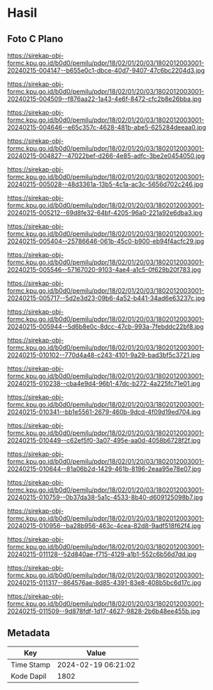 # Hasil

## Foto C Plano

https://sirekap-obj-formc.kpu.go.id/b0d0/pemilu/pdpr/18/02/01/20/03/1802012003001-20240215-004147--b655e0c1-dbce-40d7-9407-47c6bc2204d3.jpg

https://sirekap-obj-formc.kpu.go.id/b0d0/pemilu/pdpr/18/02/01/20/03/1802012003001-20240215-004509--f876aa22-1a43-4e6f-8472-cfc2b8e26bba.jpg

https://sirekap-obj-formc.kpu.go.id/b0d0/pemilu/pdpr/18/02/01/20/03/1802012003001-20240215-004646--e65c357c-4628-481b-abe5-625284deeaa0.jpg

https://sirekap-obj-formc.kpu.go.id/b0d0/pemilu/pdpr/18/02/01/20/03/1802012003001-20240215-004827--47022bef-d266-4e85-adfc-3be2e0454050.jpg

https://sirekap-obj-formc.kpu.go.id/b0d0/pemilu/pdpr/18/02/01/20/03/1802012003001-20240215-005028--48d3361a-13b5-4c1a-ac3c-5656d702c246.jpg

https://sirekap-obj-formc.kpu.go.id/b0d0/pemilu/pdpr/18/02/01/20/03/1802012003001-20240215-005212--69d8fe32-64bf-4205-96a0-221a92e6dba3.jpg

https://sirekap-obj-formc.kpu.go.id/b0d0/pemilu/pdpr/18/02/01/20/03/1802012003001-20240215-005404--25786646-061b-45c0-b900-eb94f4acfc29.jpg

https://sirekap-obj-formc.kpu.go.id/b0d0/pemilu/pdpr/18/02/01/20/03/1802012003001-20240215-005546--57167020-9103-4ae4-a1c5-0f629b20f783.jpg

https://sirekap-obj-formc.kpu.go.id/b0d0/pemilu/pdpr/18/02/01/20/03/1802012003001-20240215-005717--5d2e3d23-09b6-4a52-b441-34ad6e63237c.jpg

https://sirekap-obj-formc.kpu.go.id/b0d0/pemilu/pdpr/18/02/01/20/03/1802012003001-20240215-005944--5d6b8e0c-8dcc-47cb-993a-7febddc22bf8.jpg

https://sirekap-obj-formc.kpu.go.id/b0d0/pemilu/pdpr/18/02/01/20/03/1802012003001-20240215-010102--770d4a48-c243-4101-9a29-bad3bf5c3721.jpg

https://sirekap-obj-formc.kpu.go.id/b0d0/pemilu/pdpr/18/02/01/20/03/1802012003001-20240215-010238--cba4e9d4-96b1-47dc-b272-4a225fc71e01.jpg

https://sirekap-obj-formc.kpu.go.id/b0d0/pemilu/pdpr/18/02/01/20/03/1802012003001-20240215-010341--bb1e5561-2679-460b-9dcd-4f09d19ed704.jpg

https://sirekap-obj-formc.kpu.go.id/b0d0/pemilu/pdpr/18/02/01/20/03/1802012003001-20240215-010449--c62ef5f0-3a07-495e-aa0d-4058b6728f2f.jpg

https://sirekap-obj-formc.kpu.go.id/b0d0/pemilu/pdpr/18/02/01/20/03/1802012003001-20240215-010644--81a06b2d-1429-461b-8196-2eaa95e78e07.jpg

https://sirekap-obj-formc.kpu.go.id/b0d0/pemilu/pdpr/18/02/01/20/03/1802012003001-20240215-010759--0b37da38-5a1c-4533-8b40-d609125098b7.jpg

https://sirekap-obj-formc.kpu.go.id/b0d0/pemilu/pdpr/18/02/01/20/03/1802012003001-20240215-010956--ba28b956-463c-4cea-82d8-9adf518f62f4.jpg

https://sirekap-obj-formc.kpu.go.id/b0d0/pemilu/pdpr/18/02/01/20/03/1802012003001-20240215-011128--52d840ae-f715-4129-a1b1-552c6b56d7dd.jpg

https://sirekap-obj-formc.kpu.go.id/b0d0/pemilu/pdpr/18/02/01/20/03/1802012003001-20240215-011317--864576ae-8d85-4391-83e8-408b5bc6d17c.jpg

https://sirekap-obj-formc.kpu.go.id/b0d0/pemilu/pdpr/18/02/01/20/03/1802012003001-20240215-011509--9d878fdf-1d17-4627-9828-2b6b48ee455b.jpg


## Metadata

| Key        | Value               |
| ---------- | ------------------- |
| Time Stamp | 2024-02-19 06:21:02 |
| Kode Dapil | 1802                |



